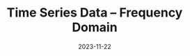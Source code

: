 ---
title: "Time Series Data – Frequency Domain"
index: 3
date: 2023-11-22
materials:
- topic: "Motivation"
  files:
  - type: "colab"
    url: https://colab.research.google.com/github/C4M-UofT/C4M-UofT.github.io/blob/master/lectures/fall/3 - timeseries_frequencydomain/3a - Motivation.ipynb
- topic: "Trigonometry"
  files:
  - type: "colab"
    url: https://colab.research.google.com/github/C4M-UofT/C4M-UofT.github.io/blob/master/lectures/fall/3_timeseries_frequencydomain/3b - Trigonometry.ipynb
- topic: "Fast Fourier Transform"
  files:
  - type: "colab"
    url: https://colab.research.google.com/github/C4M-UofT/C4M-UofT.github.io/blob/master/lectures/fall/3_timeseries_frequencydomain/3c - Fast Fourier Transform.ipynb
- topic: "Spectrograms"
  files:
  - type: "colab"
    url: https://colab.research.google.com/github/C4M-UofT/C4M-UofT.github.io/blob/master/lectures/fall/3_timeseries_frequencydomain/3d - Spectrograms.ipynb
- topic: "Frequency-Domain Features"
  files:
  - type: "colab"
    url: https://colab.research.google.com/github/C4M-UofT/C4M-UofT.github.io/blob/master/lectures/fall/3_timeseries_frequencydomain/3e - Frequency-Domain Features.ipynb
- topic: "Signal Noise"
  files:
  - type: "colab"
    url: https://colab.research.google.com/github/C4M-UofT/C4M-UofT.github.io/blob/master/lectures/fall/3_timeseries_frequencydomain/3f - Signal Noise.ipynb
- topic: "Digital Filters"
  files:
  - type: "colab"
    url: https://colab.research.google.com/github/C4M-UofT/C4M-UofT.github.io/blob/master/lectures/fall/3_timeseries_frequencydomain/3g - Digital Filters.ipynb
assignment:
  text: "Materials in progress"
  due_date: 2023-12-06 12:00 PM
  submission_link: https://q.utoronto.ca/courses/342394/assignments/1175770
  files:
  - type: "colab"
    url: TBD
---